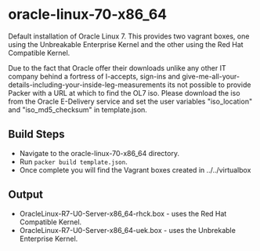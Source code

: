 oracle-linux-70-x86_64
======================
Default installation of Oracle Linux 7. This provides two vagrant boxes, one using the Unbreakable Enterprise Kernel and the other using the Red Hat Compatible Kernel.

Due to the fact that Oracle offer their downloads unlike any other IT company behind a fortress of I-accepts, sign-ins and give-me-all-your-details-including-your-inside-leg-measurements its not possible to provide Packer with a URL at which to find the OL7 iso. Please download the iso from the Oracle E-Delivery service and set the user variables "iso_location" and "iso_md5_checksum" in template.json.

Build Steps
-----------
- Navigate to the oracle-linux-70-x86_64 directory.
- Run `packer build template.json`.
- Once complete you will find the Vagrant boxes created in ../../virtualbox

Output
------
- OracleLinux-R7-U0-Server-x86_64-rhck.box - uses the Red Hat Compatible Kernel.
- OracleLinux-R7-U0-Server-x86_64-uek.box - uses the Unbrekable Enterprise Kernel.
